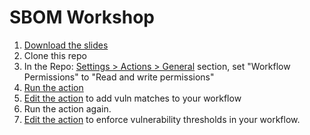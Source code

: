 # SBOM Workshop

1. [Download the slides](blob/main/2023-09-26-sbom-workshop.pdf)
2. Clone this repo
3. In the Repo: [Settings > Actions > General](settings/actions) section, set "Workflow Permissions" to "Read and write permissions"
4. [Run the action](actions/workflows/syft-demo.yaml)
5. [Edit the action](blob/main/.github/workflows/syft-demo.yaml) to add vuln matches to your workflow
6. Run the action again.
7. [Edit the action](blob/main/.github/workflows/syft-demo.yaml) to enforce vulnerability thresholds in your workflow.
